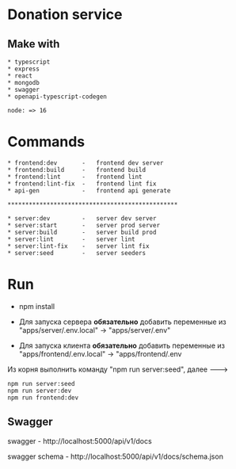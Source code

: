 # Donation service
 ## Make with 
    * typescript
    * express
    * react
    * mongodb
    * swagger
    * openapi-typescript-codegen
``` 
node: => 16
```

# Commands
    * frontend:dev       -   frontend dev server
    * frontend:build     -   frontend build
    * frontend:lint      -   frontend lint
    * frontend:lint-fix  -   frontend lint fix
    * api-gen            -   frontend api generate

    ************************************************

    * server:dev         -   server dev server
    * server:start       -   server prod server
    * server:build       -   server build prod  
    * server:lint        -   server lint
    * server:lint-fix    -   server lint fix
    * server:seed        -   server seeders

# Run
* npm install

* Для запуска сервера **обязательно** добавить переменные из "apps/server/.env.local" -> "apps/server/.env"

* Для запуска клиента **обязательно** добавить переменные из "apps/frontend/.env.local" -> "apps/frontend/.env

Из корня выполнить команду "npm run server:seed", далее ---> 
``` 
npm run server:seed
npm run server:dev
npm run frontend:dev
```

## Swagger
swagger - http://localhost:5000/api/v1/docs

swagger schema - http://localhost:5000/api/v1/docs/schema.json


